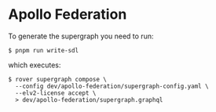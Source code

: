 # Apollo Federation

To generate the supergraph you need to run:
```
$ pnpm run write-sdl
```

which executes:
```
$ rover supergraph compose \
  --config dev/apollo-federation/supergraph-config.yaml \
  --elv2-license accept \
  > dev/apollo-federation/supergraph.graphql
```

